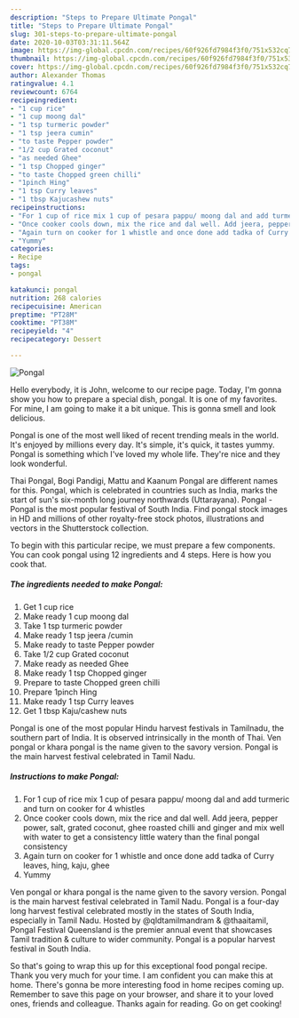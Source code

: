 ```yaml
---
description: "Steps to Prepare Ultimate Pongal"
title: "Steps to Prepare Ultimate Pongal"
slug: 301-steps-to-prepare-ultimate-pongal
date: 2020-10-03T03:31:11.564Z
image: https://img-global.cpcdn.com/recipes/60f926fd7984f3f0/751x532cq70/pongal-recipe-main-photo.jpg
thumbnail: https://img-global.cpcdn.com/recipes/60f926fd7984f3f0/751x532cq70/pongal-recipe-main-photo.jpg
cover: https://img-global.cpcdn.com/recipes/60f926fd7984f3f0/751x532cq70/pongal-recipe-main-photo.jpg
author: Alexander Thomas
ratingvalue: 4.1
reviewcount: 6764
recipeingredient:
- "1 cup rice"
- "1 cup moong dal"
- "1 tsp turmeric powder"
- "1 tsp jeera cumin"
- "to taste Pepper powder"
- "1/2 cup Grated coconut"
- "as needed Ghee"
- "1 tsp Chopped ginger"
- "to taste Chopped green chilli"
- "1pinch Hing"
- "1 tsp Curry leaves"
- "1 tbsp Kajucashew nuts"
recipeinstructions:
- "For 1 cup of rice mix 1 cup of pesara pappu/ moong dal and add turmeric and turn on cooker for 4 whistles"
- "Once cooker cools down, mix the rice and dal well. Add jeera, pepper power, salt, grated coconut, ghee roasted chilli and ginger and mix well with water to get a consistency little watery than the final pongal consistency"
- "Again turn on cooker for 1 whistle and once done add tadka of Curry leaves, hing, kaju, ghee"
- "Yummy"
categories:
- Recipe
tags:
- pongal

katakunci: pongal 
nutrition: 268 calories
recipecuisine: American
preptime: "PT28M"
cooktime: "PT38M"
recipeyield: "4"
recipecategory: Dessert

---
```



![Pongal](https://img-global.cpcdn.com/recipes/60f926fd7984f3f0/751x532cq70/pongal-recipe-main-photo.jpg)

Hello everybody, it is John, welcome to our recipe page. Today, I'm gonna show you how to prepare a special dish, pongal. It is one of my favorites. For mine, I am going to make it a bit unique. This is gonna smell and look delicious.

Pongal is one of the most well liked of recent trending meals in the world. It's enjoyed by millions every day. It's simple, it's quick, it tastes yummy. Pongal is something which I've loved my whole life. They're nice and they look wonderful.

Thai Pongal, Bogi Pandigi, Mattu and Kaanum Pongal are different names for this. Pongal, which is celebrated in countries such as India, marks the start of sun&#39;s six-month long journey northwards (Uttarayana). Pongal - Pongal is the most popular festival of South India. Find pongal stock images in HD and millions of other royalty-free stock photos, illustrations and vectors in the Shutterstock collection.


To begin with this particular recipe, we must prepare a few components. You can cook pongal using 12 ingredients and 4 steps. Here is how you cook that.

<!--inarticleads1-->

##### The ingredients needed to make Pongal:

1. Get 1 cup rice
1. Make ready 1 cup moong dal
1. Take 1 tsp turmeric powder
1. Make ready 1 tsp jeera /cumin
1. Make ready to taste Pepper powder
1. Take 1/2 cup Grated coconut
1. Make ready as needed Ghee
1. Make ready 1 tsp Chopped ginger
1. Prepare to taste Chopped green chilli
1. Prepare 1pinch Hing
1. Make ready 1 tsp Curry leaves
1. Get 1 tbsp Kaju/cashew nuts


Pongal is one of the most popular Hindu harvest festivals in Tamilnadu, the southern part of India. It is observed intrinsically in the month of Thai. Ven pongal or khara pongal is the name given to the savory version. Pongal is the main harvest festival celebrated in Tamil Nadu. 

<!--inarticleads2-->

##### Instructions to make Pongal:

1. For 1 cup of rice mix 1 cup of pesara pappu/ moong dal and add turmeric and turn on cooker for 4 whistles
1. Once cooker cools down, mix the rice and dal well. Add jeera, pepper power, salt, grated coconut, ghee roasted chilli and ginger and mix well with water to get a consistency little watery than the final pongal consistency
1. Again turn on cooker for 1 whistle and once done add tadka of Curry leaves, hing, kaju, ghee
1. Yummy


Ven pongal or khara pongal is the name given to the savory version. Pongal is the main harvest festival celebrated in Tamil Nadu. Pongal is a four-day long harvest festival celebrated mostly in the states of South India, especially in Tamil Nadu. Hosted by @qldtamilmandram &amp; @thaaitamil, Pongal Festival Queensland is the premier annual event that showcases Tamil tradition &amp; culture to wider community. Pongal is a popular harvest festival in South India. 

So that's going to wrap this up for this exceptional food pongal recipe. Thank you very much for your time. I am confident you can make this at home. There's gonna be more interesting food in home recipes coming up. Remember to save this page on your browser, and share it to your loved ones, friends and colleague. Thanks again for reading. Go on get cooking!
